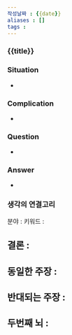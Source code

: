 ```yaml
---
작성날짜 : {{date}}
aliases : []
tags : 
---
```


### {{title}}

### Situation 
-

### Complication
-

### Question
-

### Answer
-


### 생각의 연결고리
분야 :
키워드 : 

결론 :
- 

동일한 주장 :
-

반대되는 주장 :
-

두번째 뇌 :
-
